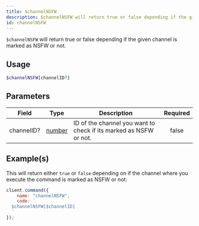 ```yaml
---
title: $channelNSFW
description: $channelNSFW will return true or false depending if the given channel is marked as NSFW or not.
id: channelNSFW
---
```


`$channelNSFW` will return true or false depending if the given channel is marked as NSFW or not.

## Usage

```php
$channelNSFW[channelID?]
```

## Parameters

| Field      | Type                                                                                              | Description                                                       | Required |
| ---------- | ------------------------------------------------------------------------------------------------- | ----------------------------------------------------------------- | :------: |
| channelID? | [number](https://developer.mozilla.org/en-US/docs/Web/JavaScript/Reference/Global_Objects/Number) | ID of the channel you want to check if its marked as NSFW or not. |  false   |

## Example(s)

This will return either `true` or `false` depending on if the channel where you execute the command is marked as NSFW or
not:

```javascript
client.command({
    name: "channelNSFW",
    code: `
  $channelNSFW[$channelID]
  `
});
```
